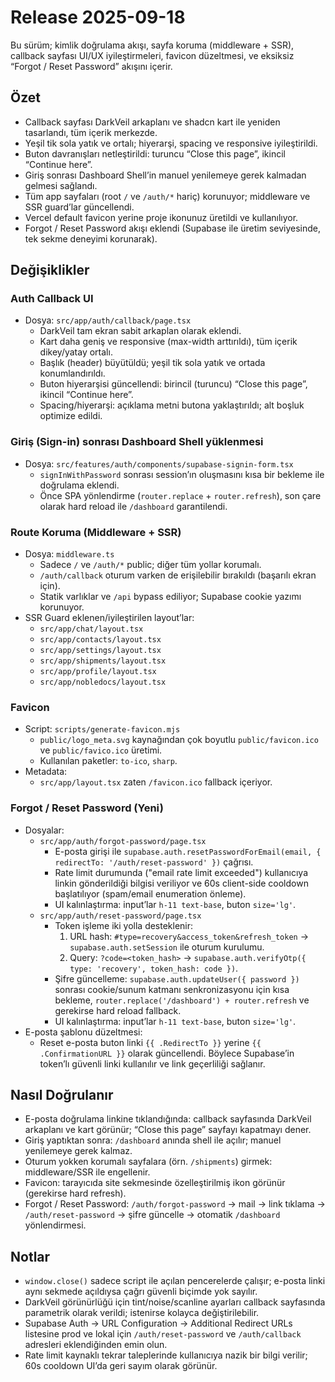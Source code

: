 # Release 2025-09-18

Bu sürüm; kimlik doğrulama akışı, sayfa koruma (middleware + SSR), callback sayfası UI/UX iyileştirmeleri, favicon düzeltmesi, ve eksiksiz “Forgot / Reset Password” akışını içerir.

## Özet
- Callback sayfası DarkVeil arkaplanı ve shadcn kart ile yeniden tasarlandı, tüm içerik merkezde.
- Yeşil tik sola yatık ve ortalı; hiyerarşi, spacing ve responsive iyileştirildi.
- Buton davranışları netleştirildi: turuncu “Close this page”, ikincil “Continue here”.
- Giriş sonrası Dashboard Shell’in manuel yenilemeye gerek kalmadan gelmesi sağlandı.
- Tüm app sayfaları (root `/` ve `/auth/*` hariç) korunuyor; middleware ve SSR guard’lar güncellendi.
- Vercel default favicon yerine proje ikonunuz üretildi ve kullanılıyor.
- Forgot / Reset Password akışı eklendi (Supabase ile üretim seviyesinde, tek sekme deneyimi korunarak).

## Değişiklikler

### Auth Callback UI
- Dosya: `src/app/auth/callback/page.tsx`
  - DarkVeil tam ekran sabit arkaplan olarak eklendi.
  - Kart daha geniş ve responsive (max-width arttırıldı), tüm içerik dikey/yatay ortalı.
  - Başlık (header) büyütüldü; yeşil tik sola yatık ve ortada konumlandırıldı.
  - Buton hiyerarşisi güncellendi: birincil (turuncu) “Close this page”, ikincil “Continue here”.
  - Spacing/hiyerarşi: açıklama metni butona yaklaştırıldı; alt boşluk optimize edildi.

### Giriş (Sign-in) sonrası Dashboard Shell yüklenmesi
- Dosya: `src/features/auth/components/supabase-signin-form.tsx`
  - `signInWithPassword` sonrası session’ın oluşmasını kısa bir bekleme ile doğrulama eklendi.
  - Önce SPA yönlendirme (`router.replace` + `router.refresh`), son çare olarak hard reload ile `/dashboard` garantilendi.

### Route Koruma (Middleware + SSR)
- Dosya: `middleware.ts`
  - Sadece `/` ve `/auth/*` public; diğer tüm yollar korumalı.
  - `/auth/callback` oturum varken de erişilebilir bırakıldı (başarılı ekran için).
  - Statik varlıklar ve `/api` bypass ediliyor; Supabase cookie yazımı korunuyor.
- SSR Guard eklenen/iyileştirilen layout’lar:
  - `src/app/chat/layout.tsx`
  - `src/app/contacts/layout.tsx`
  - `src/app/settings/layout.tsx`
  - `src/app/shipments/layout.tsx`
  - `src/app/profile/layout.tsx`
  - `src/app/nobledocs/layout.tsx`

### Favicon
- Script: `scripts/generate-favicon.mjs`
  - `public/logo_meta.svg` kaynağından çok boyutlu `public/favicon.ico` ve `public/favico.ico` üretimi.
  - Kullanılan paketler: `to-ico`, `sharp`.
- Metadata:
  - `src/app/layout.tsx` zaten `/favicon.ico` fallback içeriyor.

### Forgot / Reset Password (Yeni)
- Dosyalar:
  - `src/app/auth/forgot-password/page.tsx`
    - E-posta girişi ile `supabase.auth.resetPasswordForEmail(email, { redirectTo: '/auth/reset-password' })` çağrısı.
    - Rate limit durumunda ("email rate limit exceeded") kullanıcıya linkin gönderildiği bilgisi veriliyor ve 60s client-side cooldown başlatılıyor (spam/email enumeration önleme).
    - UI kalınlaştırma: input’lar `h-11 text-base`, buton `size='lg'`.
  - `src/app/auth/reset-password/page.tsx`
    - Token işleme iki yolla desteklenir:
      1) URL hash: `#type=recovery&access_token&refresh_token` → `supabase.auth.setSession` ile oturum kurulumu.
      2) Query: `?code=<token_hash>` → `supabase.auth.verifyOtp({ type: 'recovery', token_hash: code })`.
    - Şifre güncelleme: `supabase.auth.updateUser({ password })` sonrası cookie/sunum katmanı senkronizasyonu için kısa bekleme, `router.replace('/dashboard') + router.refresh` ve gerekirse hard reload fallback.
    - UI kalınlaştırma: input’lar `h-11 text-base`, buton `size='lg'`.
- E-posta şablonu düzeltmesi:
  - Reset e-posta buton linki `{{ .RedirectTo }}` yerine `{{ .ConfirmationURL }}` olarak güncellendi. Böylece Supabase’in token’lı güvenli linki kullanılır ve link geçerliliği sağlanır.

## Nasıl Doğrulanır
- E-posta doğrulama linkine tıklandığında: callback sayfasında DarkVeil arkaplanı ve kart görünür; “Close this page” sayfayı kapatmayı dener.
- Giriş yaptıktan sonra: `/dashboard` anında shell ile açılır; manuel yenilemeye gerek kalmaz.
- Oturum yokken korumalı sayfalara (örn. `/shipments`) girmek: middleware/SSR ile engellenir.
- Favicon: tarayıcıda site sekmesinde özelleştirilmiş ikon görünür (gerekirse hard refresh).
- Forgot / Reset Password: `/auth/forgot-password` → mail → link tıklama → `/auth/reset-password` → şifre güncelle → otomatik `/dashboard` yönlendirmesi.

## Notlar
- `window.close()` sadece script ile açılan pencerelerde çalışır; e-posta linki aynı sekmede açıldıysa çağrı güvenli biçimde yok sayılır.
- DarkVeil görünürlüğü için tint/noise/scanline ayarları callback sayfasında parametrik olarak verildi; istenirse kolayca değiştirilebilir.
- Supabase Auth → URL Configuration → Additional Redirect URLs listesine prod ve lokal için `/auth/reset-password` ve `/auth/callback` adresleri eklendiğinden emin olun.
- Rate limit kaynaklı tekrar taleplerinde kullanıcıya nazik bir bilgi verilir; 60s cooldown UI’da geri sayım olarak görünür.
